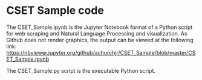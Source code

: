 # CSET Sample code

The CSET_Sample.ipynb is the Jupyter Notebook format of a Python script for web scraping and Natural Language Processing and visualization. As Github does not render graphics, the output can be viewed at the following link: https://nbviewer.jupyter.org/github/achurchjr/CSET_Sample/blob/master/CSET_Sample.ipynb

The CSET_Sample.py script is the executable Python script.
